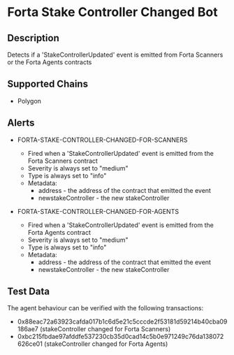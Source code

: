 # Forta Stake Controller Changed Bot

## Description

Detects if a 'StakeControllerUpdated' event is emitted from Forta Scanners or the Forta Agents contracts

## Supported Chains

- Polygon

## Alerts

- FORTA-STAKE-CONTROLLER-CHANGED-FOR-SCANNERS
  - Fired when a 'StakeControllerUpdated' event is emitted from the Forta Scanners contract
  - Severity is always set to "medium"
  - Type is always set to "info"
  - Metadata:
    - address - the address of the contract that emitted the event
    - newstakeController - the new stakeController

- FORTA-STAKE-CONTROLLER-CHANGED-FOR-AGENTS
  - Fired when a 'StakeControllerUpdated' event is emitted from the Forta Agents contract
  - Severity is always set to "medium"
  - Type is always set to "info"
  - Metadata:
    - address - the address of the contract that emitted the event
    - newstakeController - the new stakeController

## Test Data

The agent behaviour can be verified with the following transactions:

- 0x88eac72a63923cafda017b1c6d5e21c5cccde2f53181d59214b40cba09186ae7 (stakeController changed for Forta Scanners)
- 0xbc215fbdae97afddfe537230cb35d0cad14c5b0e971249c76da138072626ce01 (stakeController changed for Forta Agents)